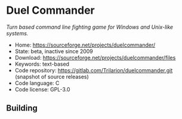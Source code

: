 # Duel Commander

_Turn based command line fighting game for Windows and Unix-like systems._

- Home: https://sourceforge.net/projects/duelcommander/
- State: beta, inactive since 2009
- Download: https://sourceforge.net/projects/duelcommander/files
- Keywords: text-based
- Code repository: https://gitlab.com/Trilarion/duelcommander.git (snapshot of source releases)
- Code language: C
- Code license: GPL-3.0

## Building

